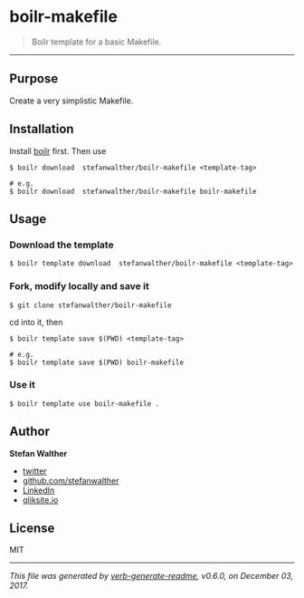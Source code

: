 # boilr-makefile

> Boilr template for a basic Makefile.

---

## Purpose

Create a very simplistic Makefile.

## Installation

Install [boilr](https://github.com/tmrts/boilr) first. 
Then use 

```
$ boilr download  stefanwalther/boilr-makefile <template-tag>

# e.g.
$ boilr download  stefanwalther/boilr-makefile boilr-makefile
```

## Usage

### Download the template

```
$ boilr template download  stefanwalther/boilr-makefile <template-tag>
```

### Fork, modify locally and save it

```
$ git clone stefanwalther/boilr-makefile
```

cd into it, then

```
$ boilr template save $(PWD) <template-tag>

# e.g. 
$ boilr template save $(PWD) boilr-makefile
```

### Use it

```
$ boilr template use boilr-makefile .
```

## Author
**Stefan Walther**

* [twitter](http://twitter.com/waltherstefan)  
* [github.com/stefanwalther](http://github.com/stefanwalther) 
* [LinkedIn](https://www.linkedin.com/in/stefanwalther/) 
* [qliksite.io](http://qliksite.io)

## License
MIT

***

_This file was generated by [verb-generate-readme](https://github.com/verbose/verb-generate-readme), v0.6.0, on December 03, 2017._

